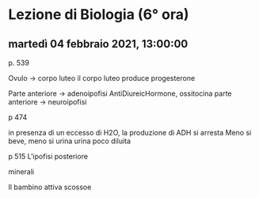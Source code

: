 # Lezione di Biologia (6° ora)

## martedì 04 febbraio 2021, 13:00:00

p. 539

Ovulo -> corpo luteo
il corpo luteo produce progesterone

Parte anteriore -> adenoipofisi
AntiDiureicHormone, ossitocina
parte anteriore -> neuroipofisi

p 474

in presenza di un eccesso di H2O, la produzione di ADH si arresta
Meno si beve, meno si urina
urina poco diluita

p 515 
L'ipofisi posteriore

minerali

Il bambino attiva scossoe
<!--stackedit_data:
eyJoaXN0b3J5IjpbMTc2MTYzMDQyOCwtMTYyMDIxMTcxLDIwNj
U2NDIzMjBdfQ==
-->